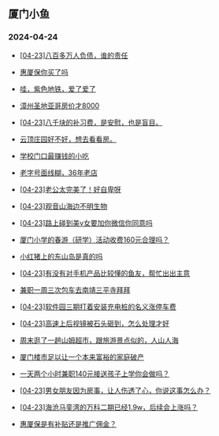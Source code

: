 ## 厦门小鱼 
### 2024-04-24

+ [[04-23]八百多万人负债，谁的责任](http://bbs.xmfish.com/read-htm-tid-18180400.html)

+ [惠厦保你买了吗](http://bbs.xmfish.com/read-htm-tid-18180454.html)

+ [哇，紫色地铁，爱了爱了](http://bbs.xmfish.com/read-htm-tid-18180465.html)

+ [漳州圣地亚哥房价才8000](http://bbs.xmfish.com/read-htm-tid-18180390.html)

+ [[04-23]八千块的补习费，是安慰，也是盲目。](http://bbs.xmfish.com/read-htm-tid-18180605.html)

+ [云顶庄园好不好，想去看看房。](http://bbs.xmfish.com/read-htm-tid-18180625.html)

+ [学校门口最赚钱的小吃](http://bbs.xmfish.com/read-htm-tid-18180620.html)

+ [老字号面线糊，36年老店](http://bbs.xmfish.com/read-htm-tid-18180624.html)

+ [[04-23]老公太完美了！好自卑呀](http://bbs.xmfish.com/read-htm-tid-18180761.html)

+ [[04-23]观音山海边不明生物](http://bbs.xmfish.com/read-htm-tid-18180581.html)

+ [[04-23]路上碰到美v女要加你微信你同意吗](http://bbs.xmfish.com/read-htm-tid-18180513.html)

+ [厦门小学的春游（研学）活动收费160元合理吗？](http://bbs.xmfish.com/read-htm-tid-18180665.html)

+ [小红猪上的东山岛是真的吗](http://bbs.xmfish.com/read-htm-tid-18180723.html)

+ [[04-23]有没有对手机产品比较懂的鱼友，帮忙出出主意](http://bbs.xmfish.com/read-htm-tid-18180554.html)

+ [兼职一周三次包车去南靖三平寺拜拜](http://bbs.xmfish.com/read-htm-tid-18180708.html)

+ [[04-23]软件园三期打着安装充电桩的名义涨停车费](http://bbs.xmfish.com/read-htm-tid-18180570.html)

+ [[04-23]高速上后视镜被石头砸到，怎么处理才好](http://bbs.xmfish.com/read-htm-tid-18180601.html)

+ [周末逛了一趟山姆超市，跟旅游景点似的，人山人海](http://bbs.xmfish.com/read-htm-tid-18180660.html)

+ [厦门楼市足以让一个本来富裕的家庭破产](http://bbs.xmfish.com/read-htm-tid-18180868.html)

+ [一天两个小时兼职140元接送孩子上学你会做吗？](http://bbs.xmfish.com/read-htm-tid-18180705.html)

+ [[04-23]男女朋友因为房事，让人伤透了心，你说这事怎么办？](http://bbs.xmfish.com/read-htm-tid-18180901.html)

+ [[04-23]海沧马銮湾的万科二期已经1.9w，后续会上涨吗？](http://bbs.xmfish.com/read-htm-tid-18180852.html)

+ [惠厦保是有补贴还是推广佣金？](http://bbs.xmfish.com/read-htm-tid-18180827.html)

